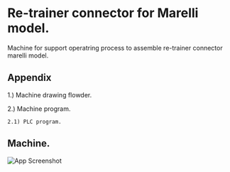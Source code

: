 # Re-trainer connector for Marelli model.

Machine for support operatring process to assemble re-trainer connector marelli model.


## Appendix

1.) Machine drawing flowder.

2.) Machine program.

    2.1) PLC program.



## Machine.

![App Screenshot](https://image.makewebcdn.com/makeweb/m_1920x0/aET3f5n2w/DefaultData/12_1.jpg)
